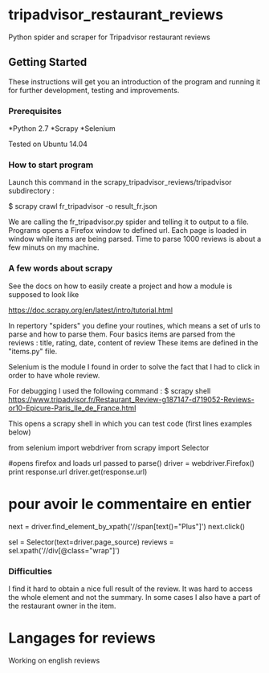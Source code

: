 # tripadvisor_restaurant_reviews

Python spider and scraper for Tripadvisor restaurant reviews

## Getting Started

These instructions will get you an introduction of the program and running it for further development, testing and improvements.

### Prerequisites

*Python 2.7 
*Scrapy
*Selenium

Tested on Ubuntu 14.04

### How to start program

Launch this command in the scrapy_tripadvisor_reviews/tripadvisor subdirectory : 

$ scrapy crawl fr_tripadvisor -o result_fr.json

We are calling the fr_tripadvisor.py spider and telling it to output to a file.
Programs opens a Firefox window to defined url. Each page is loaded in window while items are being parsed. Time to parse 1000 reviews is about a few minuts on my machine.


### A few words about scrapy

See the docs on how to easily create a project and how a module is supposed to look like

https://doc.scrapy.org/en/latest/intro/tutorial.html

In repertory "spiders" you define your routines, which means a set of urls to parse and how to parse them.
Four basics items are parsed from the reviews : title, rating, date, content of review
These items are defined in the "items.py" file.

Selenium is the module I found in order to solve the fact that I had to click in order to have whole review. 

For debugging I used the following command : 
$ scrapy shell https://www.tripadvisor.fr/Restaurant_Review-g187147-d719052-Reviews-or10-Epicure-Paris_Ile_de_France.html


This opens a scrapy shell in which you can test code (first lines examples below)

from selenium import webdriver
from scrapy import Selector

#opens firefox and loads url passed to parse()
driver = webdriver.Firefox()
print response.url
driver.get(response.url)
# pour avoir le  commentaire en entier
next = driver.find_element_by_xpath('//span[text()="Plus"]')
next.click()

sel = Selector(text=driver.page_source)
reviews = sel.xpath('//div[@class="wrap"]')

### Difficulties

I find it hard to obtain a nice full result of the review. It was hard to access the whole element and not the summary.
In some cases I also have a part of the restaurant owner in the item. 

# Langages for reviews
Working on english reviews



